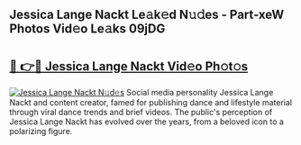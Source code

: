 ## Jessica Lange Nackt Le𝚊k𝚎d N𝚞𝚍es - Part-xeW Photos Vid𝚎o Le𝚊ks 09jDG

# <h2><a href="http://fb5upj.evod.top/?m=Jessica+Lange+Nackt">🔗 👉🔴 Jessica Lange Nackt Vid𝚎o Ph𝚘t𝚘s</a></h2>

[![Jessica Lange Nackt N𝚞d𝚎s](https://i.imgur.com/8V9OHl7.gif)](http://fb5upj.evod.top/?m=Jessica+Lange+Nackt)
Social media personality Jessica Lange Nackt and content creator, famed for publishing dance and lifestyle material through viral dance trends and brief videos. The public's perception of Jessica Lange Nackt has evolved over the years, from a beloved icon to a polarizing figure. 
